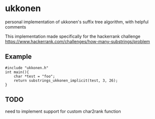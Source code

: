 # ukkonen
personal implementation of ukkonen's suffix tree algorithm, with helpful comments

This implementation made specifically for the hackerrank challenge https://www.hackerrank.com/challenges/how-many-substrings/problem

## Example


    #include "ukkonen.h"
    int main(){
        char *test = "foo";
        return substrings_ukkonen_implicit(test, 3, 26);
    }


## TODO
need to implement support for custom char2rank function

